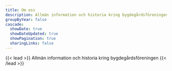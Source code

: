 ```yaml
---
title: Om oss
description: Allmän information och historia kring bygdegårdsföreningen.
groupByYear: false
cascade:
  showDate: true
  showDateUpdated: true
  showPagination: true
  sharingLinks: false
---
```


{{< lead >}}
Allmän information och historia kring bygdegårdsföreningen
{{< /lead >}}
